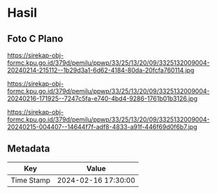 # Hasil

## Foto C Plano

https://sirekap-obj-formc.kpu.go.id/379d/pemilu/ppwp/33/25/13/20/09/3325132009004-20240214-215112--1b29d3a1-6d62-4184-80da-20fcfa760114.jpg

https://sirekap-obj-formc.kpu.go.id/379d/pemilu/ppwp/33/25/13/20/09/3325132009004-20240216-171925--7247c5fa-e740-4bd4-9286-1761b01b3126.jpg

https://sirekap-obj-formc.kpu.go.id/379d/pemilu/ppwp/33/25/13/20/09/3325132009004-20240215-004407--14644f7f-adf8-4833-a91f-446f69d0f6b7.jpg


## Metadata

| Key        | Value               |
| ---------- | ------------------- |
| Time Stamp | 2024-02-16 17:30:00 |



